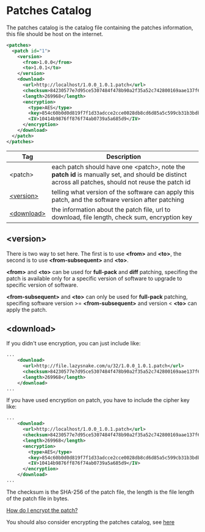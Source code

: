 # Patches Catalog #

The patches catalog is the catalog file containing the patches information, this file should be host on the internet.

```xml
<patches>
  <patch id="1">
    <version>
      <from>1.0.0</from>
      <to>1.0.1</to>
    </version>
    <download>
      <url>http://localhost/1.0.0_1.0.1.patch</url>
      <checksum>84230577e7d95ce5307484f478b90a2f35a52c742800169aae137f6ab8c1956b</checksum>
      <length>269968</length>
      <encryption>
        <type>AES</type>
        <key>854c60b0d0d819f7f1d33adcce2cce0028db8cd6d85a5c599cb31b3bdb38eb41</key>
        <IV>10414b9876ff876f74ab0739a5a685d9</IV>
      </encryption>
    </download>
  </patch>
</patches>
```

| Tag | Description |
| --- | --- |
| &lt;patch&gt; | each patch should have one &lt;patch&gt;, note the **patch id** is manually set, and should be distinct across all patches, should not reuse the patch id |
| [&lt;version&gt;](#version) | telling what version of the software can apply this patch, and the software version after patching |
| [&lt;download&gt;](#download) | the information about the patch file, url to download, file length, check sum, encryption key |



## &lt;version&gt; ##

There is two way to set here. The first is to use **&lt;from&gt;** and **&lt;to&gt;**, the second is to use **&lt;from-subsequent&gt;** and **&lt;to&gt;**.

**&lt;from&gt;** and **&lt;to&gt;** can be used for **full-pack** and **diff** patching, specifing the patch is available only for a specific version of software to upgrade to specific version of software.

**&lt;from-subsequent&gt;** and **&lt;to&gt;** can only be used for **full-pack** patching, specifing software version >= **&lt;from-subsequent&gt;** and version < **&lt;to&gt;** can apply the patch.

## &lt;download&gt; ##

If you didn't use encryption, you can just include like:
```xml
...
    <download>
      <url>http://file.lazysnake.com/u/32/1.0.0_1.0.1.patch</url>
      <checksum>84230577e7d95ce5307484f478b90a2f35a52c742800169aae137f6ab8c1956b</checksum>
      <length>269968</length>
    </download>
...
```

If you have used encryption on patch, you have to include the cipher key like:
```xml
...
    <download>
      <url>http://localhost/1.0.0_1.0.1.patch</url>
      <checksum>84230577e7d95ce5307484f478b90a2f35a52c742800169aae137f6ab8c1956b</checksum>
      <length>269968</length>
      <encryption>
        <type>AES</type>
        <key>854c60b0d0d819f7f1d33adcce2cce0028db8cd6d85a5c599cb31b3bdb38eb41</key>
        <IV>10414b9876ff876f74ab0739a5a685d9</IV>
      </encryption>
    </download>
...
```
The checksum is the SHA-256 of the patch file, the length is the file length of the patch file in bytes.

[How do I encrypt the patch?](https://github.com/cws1989/software-updater/blob/master/wiki/AdvancedTutorial.md#how-do-i-encrypt-the-patch)

You should also consider encrypting the patches catalog, see [here](https://github.com/cws1989/software-updater/blob/master/wiki/AdvancedTutorial.md#how-do-i-do-authentication-on-catalogxml)
